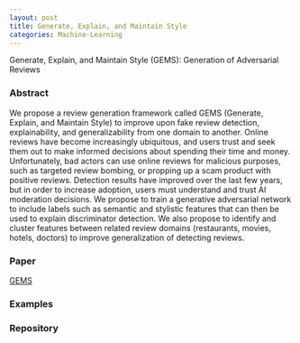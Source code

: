 ```yaml
---
layout: post
title: Generate, Explain, and Maintain Style
categories: Machine-Learning
---
```


Generate, Explain, and Maintain Style (GEMS): Generation of Adversarial Reviews

### Abstract

We propose a review generation framework called GEMS (Generate, Explain, and Maintain Style) to improve upon fake review detection, explainability, and generalizability from one domain to another. Online reviews have become increasingly ubiquitous, and users trust and seek them out to make informed decisions about spending their time and money. Unfortunately, bad actors can use online reviews for malicious purposes, such as targeted review bombing, or propping up a scam product with positive reviews. Detection results have improved over the last few years, but in order to increase adoption, users must understand and trust AI moderation decisions. We propose to train a generative adversarial network to include labels such as semantic and stylistic features that can then be used to explain discriminator detection. We also propose to identify and cluster features between related review domains (restaurants, movies, hotels, doctors) to improve generalization of detecting reviews.

### Paper

[GEMS](https://github.com/mscandlen/mscandlen/raw/master/docs/Scandlen_Chatrathi_Warner_2022.pdf)

### Examples

### Repository
